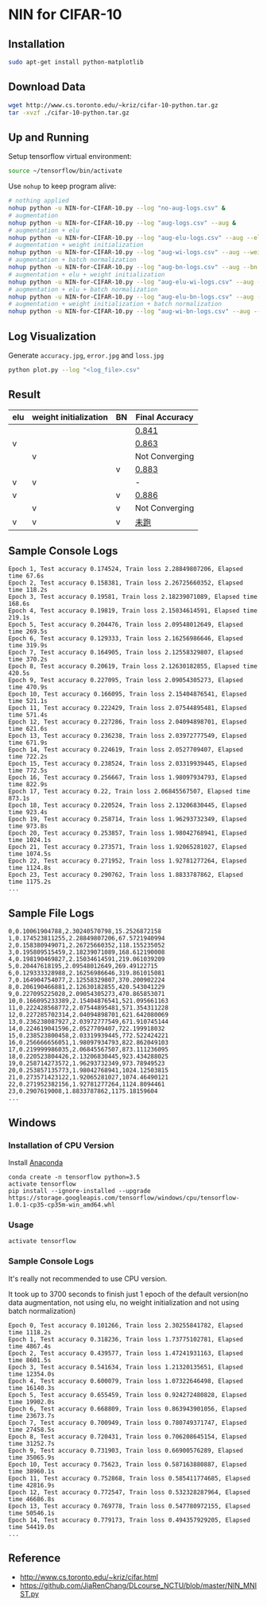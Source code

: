 # NIN for CIFAR-10

## Installation

``` bash
sudo apt-get install python-matplotlib
```

## Download Data

``` bash
wget http://www.cs.toronto.edu/~kriz/cifar-10-python.tar.gz
tar -xvzf ./cifar-10-python.tar.gz
```

## Up and Running

Setup tensorflow virtual environment:

``` bash
source ~/tensorflow/bin/activate
```

Use `nohup` to keep program alive:

``` bash
# nothing applied
nohup python -u NIN-for-CIFAR-10.py --log "no-aug-logs.csv" &
# augmentation
nohup python -u NIN-for-CIFAR-10.py --log "aug-logs.csv" --aug &
# augmentation + elu
nohup python -u NIN-for-CIFAR-10.py --log "aug-elu-logs.csv" --aug --elu &
# augmentation + weight initialization
nohup python -u NIN-for-CIFAR-10.py --log "aug-wi-logs.csv" --aug --weight-initial &
# augmentation + batch normalization
nohup python -u NIN-for-CIFAR-10.py --log "aug-bn-logs.csv" --aug --bn &
# augmentation + elu + weight initialization
nohup python -u NIN-for-CIFAR-10.py --log "aug-elu-wi-logs.csv" --aug --elu --weight-initial &
# augmentation + elu + batch normalization
nohup python -u NIN-for-CIFAR-10.py --log "aug-elu-bn-logs.csv" --aug --elu --bn &
# augmentation + weight initialization + batch normalization
nohup python -u NIN-for-CIFAR-10.py --log "aug-wi-bn-logs.csv" --aug --weight-initial --bn &
```

## Log Visualization

Generate `accuracy.jpg`, `error.jpg` and `loss.jpg`

``` bash
python plot.py --log "<log_file>.csv"
```

## Result

| elu | weight initialization | BN | Final Accuracy |
| --- | --- | --- | --- |
|   |   |   | [0.841](./results/aug) |
| v |   |   | [0.863](./results/aug-elu) |
|   | v |   | Not Converging |
|   |   | v | [0.883](./results/aug-bn) |
| v | v |   | -     |
| v |   | v | [0.886](./results/aug-elu-bn) |
|   | v | v | Not Converging |
| v | v | v | [未跑](./results/aug-elu-wi-bn) |

## Sample Console Logs

```
Epoch 1, Test accuracy 0.174524, Train loss 2.28849807206, Elapsed time 67.6s
Epoch 2, Test accuracy 0.158381, Train loss 2.26725660352, Elapsed time 118.2s
Epoch 3, Test accuracy 0.19581, Train loss 2.18239071089, Elapsed time 168.6s
Epoch 4, Test accuracy 0.19819, Train loss 2.15034614591, Elapsed time 219.1s
Epoch 5, Test accuracy 0.204476, Train loss 2.09548012649, Elapsed time 269.5s
Epoch 6, Test accuracy 0.129333, Train loss 2.16256986646, Elapsed time 319.9s
Epoch 7, Test accuracy 0.164905, Train loss 2.12558329807, Elapsed time 370.2s
Epoch 8, Test accuracy 0.20619, Train loss 2.12630182855, Elapsed time 420.5s
Epoch 9, Test accuracy 0.227095, Train loss 2.09054305273, Elapsed time 470.9s
Epoch 10, Test accuracy 0.166095, Train loss 2.15404876541, Elapsed time 521.1s
Epoch 11, Test accuracy 0.222429, Train loss 2.07544895481, Elapsed time 571.4s
Epoch 12, Test accuracy 0.227286, Train loss 2.04094898701, Elapsed time 621.6s
Epoch 13, Test accuracy 0.236238, Train loss 2.03972777549, Elapsed time 671.9s
Epoch 14, Test accuracy 0.224619, Train loss 2.0527709407, Elapsed time 722.2s
Epoch 15, Test accuracy 0.238524, Train loss 2.03319939445, Elapsed time 772.5s
Epoch 16, Test accuracy 0.256667, Train loss 1.98097934793, Elapsed time 822.9s
Epoch 17, Test accuracy 0.22, Train loss 2.06845567507, Elapsed time 873.1s
Epoch 18, Test accuracy 0.220524, Train loss 2.13206830445, Elapsed time 923.4s
Epoch 19, Test accuracy 0.258714, Train loss 1.96293732349, Elapsed time 973.8s
Epoch 20, Test accuracy 0.253857, Train loss 1.98042768941, Elapsed time 1024.1s
Epoch 21, Test accuracy 0.273571, Train loss 1.92065281027, Elapsed time 1074.5s
Epoch 22, Test accuracy 0.271952, Train loss 1.92781277264, Elapsed time 1124.8s
Epoch 23, Test accuracy 0.290762, Train loss 1.8833787862, Elapsed time 1175.2s
...
```

## Sample File Logs

```
0,0.10061904788,2.30240570798,15.2526872158
1,0.174523811255,2.28849807206,67.5721940994
2,0.158380949071,2.26725660352,118.155235052
3,0.195809515459,2.18239071089,168.612190008
4,0.198190469827,2.15034614591,219.061039209
5,0.20447618195,2.09548012649,269.49122715
6,0.129333328988,2.16256986646,319.861015081
7,0.164904754077,2.12558329807,370.200902224
8,0.206190466881,2.12630182855,420.543041229
9,0.227095225028,2.09054305273,470.865853071
10,0.166095233389,2.15404876541,521.095661163
11,0.222428568772,2.07544895481,571.354311228
12,0.227285702314,2.04094898701,621.642080069
13,0.236238087927,2.03972777549,671.910745144
14,0.224619041596,2.0527709407,722.199918032
15,0.238523800458,2.03319939445,772.522424221
16,0.256666656051,1.98097934793,822.862049103
17,0.219999986035,2.06845567507,873.111236095
18,0.220523804426,2.13206830445,923.434288025
19,0.258714273572,1.96293732349,973.78949523
20,0.253857135773,1.98042768941,1024.12503815
21,0.273571423122,1.92065281027,1074.46490121
22,0.271952382156,1.92781277264,1124.8094461
23,0.2907619008,1.8833787862,1175.18159604
...
```

## Windows

### Installation of CPU Version

Install [Anaconda](https://www.continuum.io/downloads)

```
conda create -n tensorflow python=3.5
activate tensorflow
pip install --ignore-installed --upgrade https://storage.googleapis.com/tensorflow/windows/cpu/tensorflow-1.0.1-cp35-cp35m-win_amd64.whl
```

### Usage

```
activate tensorflow
```

### Sample Console Logs

It's really not recommended to use CPU version.

It took up to 3700 seconds to finish just 1 epoch of the default version(no data augmentation, not using elu, no weight initialization and not using batch normalization)

```
Epoch 0, Test accuracy 0.101266, Train loss 2.30255841782, Elapsed time 1118.2s
Epoch 1, Test accuracy 0.318236, Train loss 1.73775102781, Elapsed time 4867.4s
Epoch 2, Test accuracy 0.439577, Train loss 1.47241931163, Elapsed time 8601.5s
Epoch 3, Test accuracy 0.541634, Train loss 1.21320135651, Elapsed time 12354.0s
Epoch 4, Test accuracy 0.600079, Train loss 1.07322646498, Elapsed time 16140.3s
Epoch 5, Test accuracy 0.655459, Train loss 0.924272480828, Elapsed time 19902.0s
Epoch 6, Test accuracy 0.668809, Train loss 0.863943901056, Elapsed time 23673.7s
Epoch 7, Test accuracy 0.700949, Train loss 0.780749371747, Elapsed time 27458.5s
Epoch 8, Test accuracy 0.720431, Train loss 0.706208645154, Elapsed time 31252.7s
Epoch 9, Test accuracy 0.731903, Train loss 0.66900576289, Elapsed time 35065.9s
Epoch 10, Test accuracy 0.75623, Train loss 0.587163880887, Elapsed time 38960.1s
Epoch 11, Test accuracy 0.752868, Train loss 0.585411774685, Elapsed time 42816.9s
Epoch 12, Test accuracy 0.772547, Train loss 0.532328287964, Elapsed time 46686.8s
Epoch 13, Test accuracy 0.769778, Train loss 0.547780972155, Elapsed time 50546.1s
Epoch 14, Test accuracy 0.779173, Train loss 0.494357929205, Elapsed time 54419.0s
...
```

## Reference

- <http://www.cs.toronto.edu/~kriz/cifar.html>
- <https://github.com/JiaRenChang/DLcourse_NCTU/blob/master/NIN_MNIST.py>
